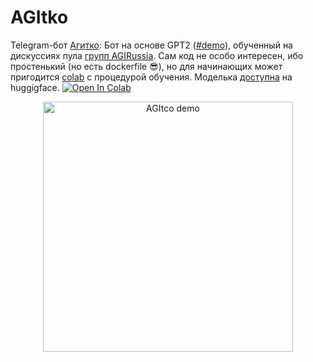 # AGItko

Telegram-бот [Агитко](https://github.com/Nehc/botus/tree/main/agitko):  Бот на основе GPT2 ([#demo](https://t.me/agitko_bot)), обученный на дискуссиях пула [групп AGIRussia](https://t.me/agirussia). Сам код не особо интересен, ибо простенький (но есть dockerfile 😎), но для начинающих может пригодится [colab](https://colab.research.google.com/github/Nehc/botus/blob/main/agitko/GPT-Chatbot.ipynb) с процедурой обучения. Моделька [доступна](https://huggingface.co/Nehc/AGIRussia) на huggigface. <a target="_blank" href="https://colab.research.google.com/github/Nehc/botus/blob/main/agitko/GPT-Chatbot.ipynb">
  <img src="https://colab.research.google.com/assets/colab-badge.svg" alt="Open In Colab"/>
</a>
<p align="center">
  <img src="https://github.com/Nehc/botus/assets/8426195/36e14de3-9b62-4923-99b2-52d09d3c78be" alt="AGItco demo" width="400">
</p>
